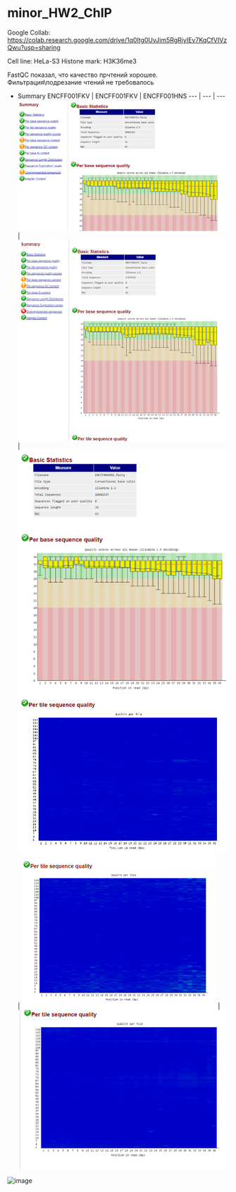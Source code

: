 # minor_HW2_ChIP
 Google Collab: https://colab.research.google.com/drive/1q0ltg0UvJim5RgRiyIEv7KqCfVIVzQwu?usp=sharing

Cell line: HeLa-S3
Histone mark: H3K36me3

FastQC показал, что качество прчтений хорошее. <br>
Фильтрация\подрезание чтений не требовалось

 * Summary
     ENCFF001FKV | ENCFF001FKV | ENCFF001HNS 
     --- | --- | --- 
     ![](https://github.com/OlgaChechekina/minor_HW2_ChIP/blob/main/FastQC_pics/FKV_FQC_1.PNG) | ![](https://github.com/OlgaChechekina/minor_HW2_ChIP/blob/main/FastQC_pics/FKT_FQC_1.PNG) | ![](https://github.com/OlgaChechekina/minor_HW2_ChIP/blob/main/FastQC_pics/HNS_FQC_1.PNG)
       ![](https://github.com/OlgaChechekina/minor_HW2_ChIP/blob/main/FastQC_pics/FKV_FQC_2.PNG) | ![](https://github.com/OlgaChechekina/minor_HW2_ChIP/blob/main/FastQC_pics/FKT_FQC_2.PNG) | ![](https://github.com/OlgaChechekina/minor_HW2_ChIP/blob/main/FastQC_pics/HNS_FQC_2.PNG)
     


![image](https://user-images.githubusercontent.com/60808830/157463130-878c9b56-416f-4e4a-ac62-c1f3bc019191.png)
